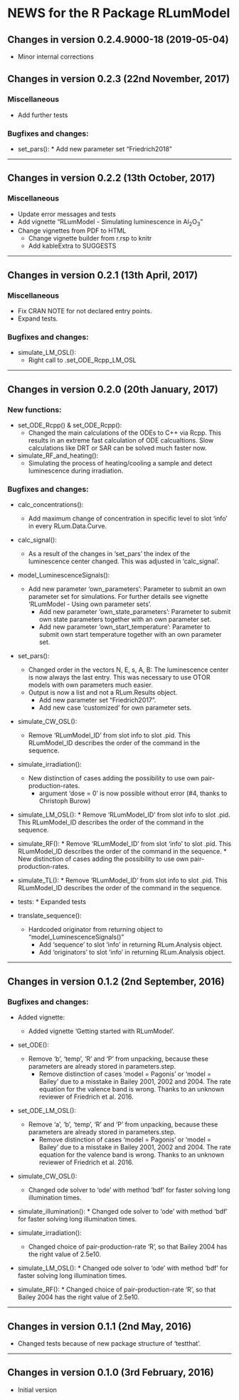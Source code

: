 




<!-- NEWS.md was auto-generated by NEWS.Rmd. Please DO NOT edit by hand!-->

# NEWS for the R Package RLumModel

## Changes in version 0.2.4.9000-18 (2019-05-04)

  - Minor internal corrections

## Changes in version 0.2.3 (22nd November, 2017)

### Miscellaneous

  - Add further tests

### Bugfixes and changes:

  - set\_pars(): \* Add new parameter set “Friedrich2018”

-----

## Changes in version 0.2.2 (13th October, 2017)

### Miscellaneous

  - Update error messages and tests
  - Add vignette “RLumModel - Simulating luminescence in
    Al<sub>2</sub>O<sub>3</sub>”
  - Change vignettes from PDF to HTML
      - Change vignette builder from r.rsp to knitr
      - Add kableExtra to SUGGESTS

-----

## Changes in version 0.2.1 (13th April, 2017)

### Miscellaneous

  - Fix CRAN NOTE for not declared entry points.
  - Expand tests.

### Bugfixes and changes:

  - simulate\_LM\_OSL():
      - Right call to .set\_ODE\_Rcpp\_LM\_OSL

-----

## Changes in version 0.2.0 (20th January, 2017)

### New functions:

  - set\_ODE\_Rcpp() & set\_ODE\_Rcpp():
      - Changed the main calculations of the ODEs to C++ via Rcpp. This
        results in an extreme fast calculation of ODE calcualtions. Slow
        calculations like DRT or SAR can be solved much faster now.
  - simulate\_RF\_and\_heating():
      - Simulating the process of heating/cooling a sample and detect
        luminescence during irradiation.

### Bugfixes and changes:

  - calc\_concentrations():
    
      - Add maximum change of concentration in specific level to slot
        ‘info’ in every RLum.Data.Curve.

  - calc\_signal():
    
      - As a result of the changes in ‘set\_pars’ the index of the
        luminescence center changed. This was adjusted in
        ‘calc\_signal’.

  - model\_LuminescenceSignals():
    
      - Add new parameter ‘own\_parameters’: Parameter to submit an own
        parameter set for simulations. For further details see vignette
        ‘RLumModel - Using own parameter sets’.
          - Add new parameter ‘own\_state\_parameters’: Parameter to
            submit own state parameters together with an own parameter
            set.
          - Add new parameter ‘own\_start\_temperature’: Parameter to
            submit own start temperature together with an own parameter
            set.

  - set\_pars():
    
      - Changed order in the vectors N, E, s, A, B: The luminescence
        center is now always the last entry. This was necessary to use
        OTOR models with own parameters much easier.
      - Output is now a list and not a RLum.Results object.
          - Add new parameter set “Friedrich2017”.
          - Add new case ‘customized’ for own parameter sets.

  - simulate\_CW\_OSL():
    
      - Remove ‘RLumModel\_ID’ from slot info to slot .pid. This
        RLumModel\_ID describes the order of the command in the
        sequence.

  - simulate\_irradiation():
    
      - New distinction of cases adding the possibility to use own
        pair-production-rates.
          - argument ‘dose = 0’ is now possible without error (\#4,
            thanks to Christoph Burow)

  - simulate\_LM\_OSL(): \* Remove ‘RLumModel\_ID’ from slot info to
    slot .pid. This RLumModel\_ID describes the order of the command in
    the sequence.

  - simulate\_RF(): \* Remove ‘RLumModel\_ID’ from slot ‘info’ to slot
    .pid. This RLumModel\_ID describes the order of the command in the
    sequence. \* New distinction of cases adding the possibility to use
    own pair-production-rates.

  - simulate\_TL(): \* Remove ‘RLumModel\_ID’ from slot info to slot
    .pid. This RLumModel\_ID describes the order of the command in the
    sequence.

  - tests: \* Expanded tests

  - translate\_sequence():
    
      - Hardcoded originator from returning object to
        “model\_LuminescenceSignals()”
          - Add ‘sequence’ to slot ‘info’ in returning RLum.Analysis
            object.
          - Add ‘originators’ to slot ‘info’ in returning RLum.Analysis
            object.

-----

## Changes in version 0.1.2 (2nd September, 2016)

### Bugfixes and changes:

  - Added vignette:
    
      - Added vignette ‘Getting started with RLumModel’.

  - set\_ODE():
    
      - Remove ‘b’, ‘temp’, ‘R’ and ‘P’ from unpacking, because these
        parameters are already stored in parameters.step.
          - Remove distinction of cases ‘model = Pagonis’ or ‘model =
            Bailey’ due to a misstake in Bailey 2001, 2002 and 2004. The
            rate equation for the valence band is wrong. Thanks to an
            unknown reviewer of Friedrich et al. 2016.

  - set\_ODE\_LM\_OSL():
    
      - Remove ‘a’, ‘b’, ‘temp’, ‘R’ and ‘P’ from unpacking, because
        these parameters are already stored in parameters.step.
          - Remove distinction of cases ‘model = Pagonis’ or ‘model =
            Bailey’ due to a misstake in Bailey 2001, 2002 and 2004. The
            rate equation for the valence band is wrong. Thanks to an
            unknown reviewer of Friedrich et al. 2016.

  - simulate\_CW\_OSL():
    
      - Changed ode solver to ‘ode’ with method ‘bdf’ for faster solving
        long illumination times.

  - simulate\_illumination(): \* Changed ode solver to ‘ode’ with method
    ‘bdf’ for faster solving long illumination times.

  - simulate\_irradiation():
    
      - Changed choice of pair-production-rate ‘R’, so that Bailey 2004
        has the right value of 2.5e10.

  - simulate\_LM\_OSL(): \* Changed ode solver to ‘ode’ with method
    ‘bdf’ for faster solving long illumination times.

  - simulate\_RF(): \* Changed choice of pair-production-rate ‘R’, so
    that Bailey 2004 has the right value of 2.5e10.

-----

## Changes in version 0.1.1 (2nd May, 2016)

  - Changed tests because of new package structure of ‘testthat’.

-----

## Changes in version 0.1.0 (3rd February, 2016)

  - Initial version
